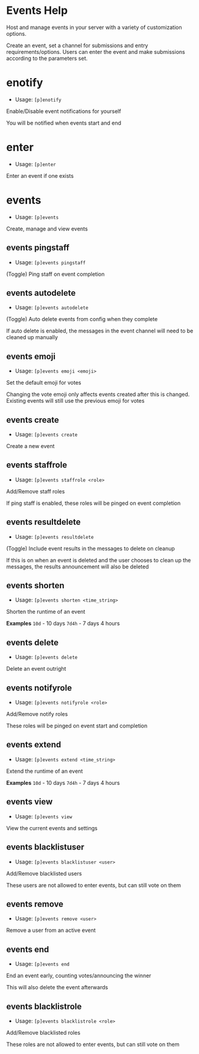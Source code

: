 # Events Help

Host and manage events in your server with a variety of customization options.

Create an event, set a channel for submissions and entry requirements/options.
Users can enter the event and make submissions according to the parameters set.

# enotify
 - Usage: `[p]enotify`

Enable/Disable event notifications for yourself

You will be notified when events start and end

# enter
 - Usage: `[p]enter`

Enter an event if one exists

# events
 - Usage: `[p]events`

Create, manage and view events

## events pingstaff
 - Usage: `[p]events pingstaff`

(Toggle) Ping staff on event completion

## events autodelete
 - Usage: `[p]events autodelete`

(Toggle) Auto delete events from config when they complete

If auto delete is enabled, the messages in the event channel will need to be cleaned up manually

## events emoji
 - Usage: `[p]events emoji <emoji>`

Set the default emoji for votes

Changing the vote emoji only affects events created after this is changed.
Existing events will still use the previous emoji for votes

## events create
 - Usage: `[p]events create`

Create a new event

## events staffrole
 - Usage: `[p]events staffrole <role>`

Add/Remove staff roles

If ping staff is enabled, these roles will be pinged on event completion

## events resultdelete
 - Usage: `[p]events resultdelete`

(Toggle) Include event results in the messages to delete on cleanup

If this is on when an event is deleted and the user chooses to clean up the messages,
the results announcement will also be deleted

## events shorten
 - Usage: `[p]events shorten <time_string>`

Shorten the runtime of an event

**Examples**
`10d` - 10 days
`7d4h` - 7 days 4 hours

## events delete
 - Usage: `[p]events delete`

Delete an event outright

## events notifyrole
 - Usage: `[p]events notifyrole <role>`

Add/Remove notify roles

These roles will be pinged on event start and completion

## events extend
 - Usage: `[p]events extend <time_string>`

Extend the runtime of an event

**Examples**
`10d` - 10 days
`7d4h` - 7 days 4 hours

## events view
 - Usage: `[p]events view`

View the current events and settings

## events blacklistuser
 - Usage: `[p]events blacklistuser <user>`

Add/Remove blacklisted users

These users are not allowed to enter events, but can still vote on them

## events remove
 - Usage: `[p]events remove <user>`

Remove a user from an active event

## events end
 - Usage: `[p]events end`

End an event early, counting votes/announcing the winner

This will also delete the event afterwards

## events blacklistrole
 - Usage: `[p]events blacklistrole <role>`

Add/Remove blacklisted roles

These roles are not allowed to enter events, but can still vote on them
